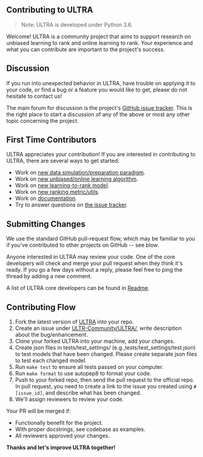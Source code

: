 Contributing to ULTRA
----------

> Note: ULTRA is developed under Python 3.6.

Welcome! ULTRA is a community project that aims to support research on unbiased learning to rank and online learning to rank. Your experience and what you can contribute are important to the project's success.

Discussion
----------

If you run into unexpected behavior in ULTRA, have trouble on applying it to your code, or find a bug or a feature you would like to get, please do not hesitate to contact us!

The main forum for discussion is the project's [GitHub issue tracker](https://github.com/ULTR-Community/ULTRA/issues).  This is the right place to start a discussion of any of the above or most any other topic concerning the project.

First Time Contributors
-----------------------

ULTRA appreciates your contribution! If you are interested in contributing to ULTRA, there are several ways to get started:

* Work on [new data simulation/preparation paradigm](https://github.com/ULTR-Community/ULTRA/tree/master/ultra/input_layer).
* Work on [new unbiased/online learning algorithm](https://github.com/ULTR-Community/ULTRA/tree/master/ultra/learning_algorithm).
* Work on [new learning-to-rank model](https://github.com/ULTR-Community/ULTRA/tree/master/ultra/ranking_model).
* Work on [new ranking metric/utils](https://github.com/ULTR-Community/ULTRA/tree/master/ultra/utils).
* Work on [documentation](https://github.com/ULTR-Community/ULTRA/tree/master/docsource).
* Try to answer questions on [the issue tracker](https://github.com/ULTR-Community/ULTRA/issues).

Submitting Changes
------------------

We use the standard GitHub pull-request flow, which may be familiar to you if you've contributed to other projects on GitHub -- see blow. 

Anyone interested in ULTRA may review your code.  One of the core developers will check and merge your pull request when they think it's ready.
If you go a few days without a reply, please feel free to ping the thread by adding a new comment.

A list of ULTRA core developers can be found in [Readme](https://github.com/ULTR-Community/ULTRA/blob/master/README.md).

Contributing Flow
------------------

1. Fork the latest version of [ULTRA](https://github.com/ULTR-Community/ULTRA/) into your repo.
2. Create an issue under [ULTR-Community/ULTRA/](https://github.com/ULTR-Community/ULTRA/issues), write description about the bug/enhancement.
3. Clone your forked ULTRA into your machine, add your changes. 
4. Create json files in tests/test_settings/ (e.g.,tests/test_settings/test.json) to test models that have been changed. Please create separate json files to test each changed model.
5. Run `make test` to ensure all tests passed on your computer.
6. Run `make format` to use autopep8 to format your code.
7. Push to your forked repo, then send the pull request to the official repo. In pull request, you need to create a link to the issue you created using `#[issue_id]`, and describe what has been changed.
8. We'll assign reviewers to review your code.


Your PR will be merged if:
- Functionally benefit for the project.
- With proper docstrings, see codebase as examples.
- All reviewers approved your changes.


**Thanks and let's improve ULTRA together!**